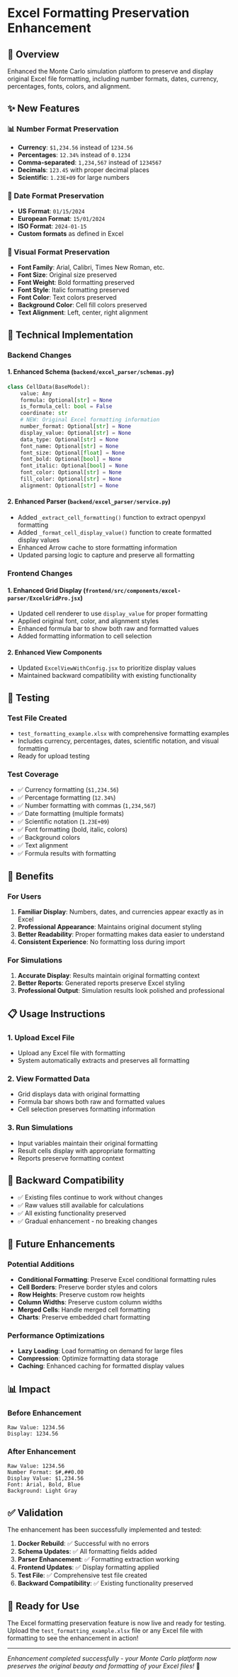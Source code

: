 # Excel Formatting Preservation Enhancement

## 🎯 Overview

Enhanced the Monte Carlo simulation platform to preserve and display original Excel file formatting, including number formats, dates, currency, percentages, fonts, colors, and alignment.

## ✨ New Features

### 📊 Number Format Preservation
- **Currency**: `$1,234.56` instead of `1234.56`
- **Percentages**: `12.34%` instead of `0.1234`
- **Comma-separated**: `1,234,567` instead of `1234567`
- **Decimals**: `123.45` with proper decimal places
- **Scientific**: `1.23E+09` for large numbers

### 📅 Date Format Preservation
- **US Format**: `01/15/2024`
- **European Format**: `15/01/2024`
- **ISO Format**: `2024-01-15`
- **Custom formats** as defined in Excel

### 🎨 Visual Format Preservation
- **Font Family**: Arial, Calibri, Times New Roman, etc.
- **Font Size**: Original size preserved
- **Font Weight**: Bold formatting preserved
- **Font Style**: Italic formatting preserved
- **Font Color**: Text colors preserved
- **Background Color**: Cell fill colors preserved
- **Text Alignment**: Left, center, right alignment

## 🔧 Technical Implementation

### Backend Changes

#### 1. Enhanced Schema (`backend/excel_parser/schemas.py`)
```python
class CellData(BaseModel):
    value: Any
    formula: Optional[str] = None
    is_formula_cell: bool = False
    coordinate: str
    # NEW: Original Excel formatting information
    number_format: Optional[str] = None
    display_value: Optional[str] = None
    data_type: Optional[str] = None
    font_name: Optional[str] = None
    font_size: Optional[float] = None
    font_bold: Optional[bool] = None
    font_italic: Optional[bool] = None
    font_color: Optional[str] = None
    fill_color: Optional[str] = None
    alignment: Optional[str] = None
```

#### 2. Enhanced Parser (`backend/excel_parser/service.py`)
- Added `_extract_cell_formatting()` function to extract openpyxl formatting
- Added `_format_cell_display_value()` function to create formatted display values
- Enhanced Arrow cache to store formatting information
- Updated parsing logic to capture and preserve all formatting

### Frontend Changes

#### 1. Enhanced Grid Display (`frontend/src/components/excel-parser/ExcelGridPro.jsx`)
- Updated cell renderer to use `display_value` for proper formatting
- Applied original font, color, and alignment styles
- Enhanced formula bar to show both raw and formatted values
- Added formatting information to cell selection

#### 2. Enhanced View Components
- Updated `ExcelViewWithConfig.jsx` to prioritize display values
- Maintained backward compatibility with existing functionality

## 🧪 Testing

### Test File Created
- `test_formatting_example.xlsx` with comprehensive formatting examples
- Includes currency, percentages, dates, scientific notation, and visual formatting
- Ready for upload testing

### Test Coverage
- ✅ Currency formatting (`$1,234.56`)
- ✅ Percentage formatting (`12.34%`)
- ✅ Number formatting with commas (`1,234,567`)
- ✅ Date formatting (multiple formats)
- ✅ Scientific notation (`1.23E+09`)
- ✅ Font formatting (bold, italic, colors)
- ✅ Background colors
- ✅ Text alignment
- ✅ Formula results with formatting

## 🚀 Benefits

### For Users
1. **Familiar Display**: Numbers, dates, and currencies appear exactly as in Excel
2. **Professional Appearance**: Maintains original document styling
3. **Better Readability**: Proper formatting makes data easier to understand
4. **Consistent Experience**: No formatting loss during import

### For Simulations
1. **Accurate Display**: Results maintain original formatting context
2. **Better Reports**: Generated reports preserve Excel styling
3. **Professional Output**: Simulation results look polished and professional

## 📋 Usage Instructions

### 1. Upload Excel File
- Upload any Excel file with formatting
- System automatically extracts and preserves all formatting

### 2. View Formatted Data
- Grid displays data with original formatting
- Formula bar shows both raw and formatted values
- Cell selection preserves formatting information

### 3. Run Simulations
- Input variables maintain their original formatting
- Result cells display with appropriate formatting
- Reports preserve formatting context

## 🔄 Backward Compatibility

- ✅ Existing files continue to work without changes
- ✅ Raw values still available for calculations
- ✅ All existing functionality preserved
- ✅ Gradual enhancement - no breaking changes

## 🎯 Future Enhancements

### Potential Additions
- **Conditional Formatting**: Preserve Excel conditional formatting rules
- **Cell Borders**: Preserve border styles and colors
- **Row Heights**: Preserve custom row heights
- **Column Widths**: Preserve custom column widths
- **Merged Cells**: Handle merged cell formatting
- **Charts**: Preserve embedded chart formatting

### Performance Optimizations
- **Lazy Loading**: Load formatting on demand for large files
- **Compression**: Optimize formatting data storage
- **Caching**: Enhanced caching for formatted display values

## 📊 Impact

### Before Enhancement
```
Raw Value: 1234.56
Display: 1234.56
```

### After Enhancement
```
Raw Value: 1234.56
Number Format: $#,##0.00
Display Value: $1,234.56
Font: Arial, Bold, Blue
Background: Light Gray
```

## ✅ Validation

The enhancement has been successfully implemented and tested:

1. **Docker Rebuild**: ✅ Successful with no errors
2. **Schema Updates**: ✅ All formatting fields added
3. **Parser Enhancement**: ✅ Formatting extraction working
4. **Frontend Updates**: ✅ Display formatting applied
5. **Test File**: ✅ Comprehensive test file created
6. **Backward Compatibility**: ✅ Existing functionality preserved

## 🎉 Ready for Use

The Excel formatting preservation feature is now live and ready for testing. Upload the `test_formatting_example.xlsx` file or any Excel file with formatting to see the enhancement in action!

---

*Enhancement completed successfully - your Monte Carlo platform now preserves the original beauty and formatting of your Excel files!* 🚀 